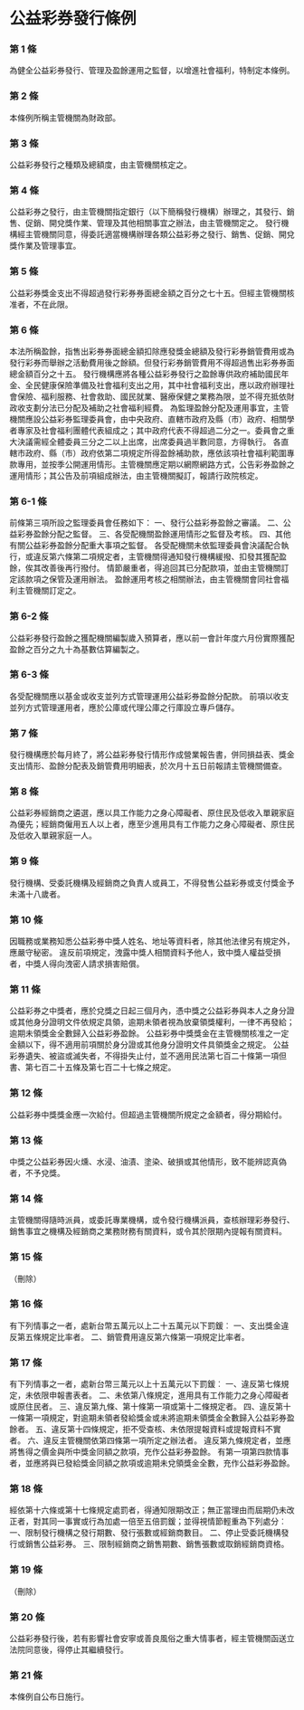 # 公益彩券發行條例

### 第 1 條

為健全公益彩券發行、管理及盈餘運用之監督，以增進社會福利，特制定本條例。

### 第 2 條

本條例所稱主管機關為財政部。

### 第 3 條

公益彩券發行之種類及總額度，由主管機關核定之。

### 第 4 條

公益彩券之發行，由主管機關指定銀行（以下簡稱發行機構）辦理之，其發行、銷售、促銷、開兌獎作業、管理及其他相關事宜之辦法，由主管機關定之。
發行機構經主管機關同意，得委託適當機構辦理各類公益彩券之發行、銷售、促銷、開兌獎作業及管理事宜。

### 第 5 條

公益彩券獎金支出不得超過發行彩券券面總金額之百分之七十五。但經主管機關核准者，不在此限。

### 第 6 條

本法所稱盈餘，指售出彩券券面總金額扣除應發獎金總額及發行彩券銷管費用或為發行彩券而舉辦之活動費用後之餘額。但發行彩券銷管費用不得超過售出彩券券面總金額百分之十五。
發行機構應將各種公益彩券發行之盈餘專供政府補助國民年金、全民健康保險準備及社會福利支出之用，其中社會福利支出，應以政府辦理社會保險、福利服務、社會救助、國民就業、醫療保健之業務為限，並不得充抵依財政收支劃分法已分配及補助之社會福利經費。
為監理盈餘分配及運用事宜，主管機關應設公益彩券監理委員會，由中央政府、直轄市政府及縣（市）政府、相關學者專家及社會福利團體代表組成之；其中政府代表不得超過二分之一。委員會之重大決議需經全體委員三分之二以上出席，出席委員過半數同意，方得執行。
各直轄市政府、縣（市）政府依第二項規定所得盈餘補助款，應依該項社會福利範圍專款專用，並按季公開運用情形。主管機關應定期以網際網路方式，公告彩券盈餘之運用情形；其公告及前項組成辦法，由主管機關擬訂，報請行政院核定。

### 第 6-1 條

前條第三項所設之監理委員會任務如下：
一、發行公益彩券盈餘之審議。
二、公益彩券盈餘分配之監督。
三、各受配機關盈餘運用情形之監督及考核。
四、其他有關公益彩券盈餘分配重大事項之監督。
各受配機關未依監理委員會決議配合執行，或違反第六條第二項規定者，主管機關得通知發行機構緩撥、扣發其獲配盈餘，俟其改善後再行撥付。
情節嚴重者，得追回其已分配款項，並由主管機關訂定該款項之保管及運用辦法。
盈餘運用考核之相關辦法，由主管機關會同社會福利主管機關訂定之。

### 第 6-2 條

公益彩券發行盈餘之獲配機關編製歲入預算者，應以前一會計年度六月份實際獲配盈餘之百分之九十為基數估算編製之。

### 第 6-3 條

各受配機關應以基金或收支並列方式管理運用公益彩券盈餘分配款。
前項以收支並列方式管理運用者，應於公庫或代理公庫之行庫設立專戶儲存。

### 第 7 條

發行機構應於每月終了，將公益彩券發行情形作成營業報告書，併同損益表、獎金支出情形、盈餘分配表及銷管費用明細表，於次月十五日前報請主管機關備查。

### 第 8 條

公益彩券經銷商之遴選，應以具工作能力之身心障礙者、原住民及低收入單親家庭為優先；經銷商僱用五人以上者，應至少進用具有工作能力之身心障礙者、原住民及低收入單親家庭一人。

### 第 9 條

發行機構、受委託機構及經銷商之負責人或員工，不得發售公益彩券或支付獎金予未滿十八歲者。

### 第 10 條

因職務或業務知悉公益彩券中獎人姓名、地址等資料者，除其他法律另有規定外，應嚴守秘密。
違反前項規定，洩露中獎人相關資料予他人，致中獎人權益受損者，中獎人得向洩密人請求損害賠償。

### 第 11 條

公益彩券之中獎者，應於兌獎之日起三個月內，憑中獎之公益彩券與本人之身分證或其他身分證明文件依規定具領，逾期未領者視為放棄領獎權利，一律不再發給；逾期未領獎金全數歸入公益彩券盈餘。
公益彩券中獎獎金在主管機關核准之一定金額以下，得不適用前項關於身分證或其他身分證明文件具領獎金之規定。
公益彩券遺失、被盜或滅失者，不得掛失止付，並不適用民法第七百二十條第一項但書、第七百二十五條及第七百二十七條之規定。

### 第 12 條

公益彩券中獎獎金應一次給付。但超過主管機關所規定之金額者，得分期給付。

### 第 13 條

中獎之公益彩券因火燻、水浸、油漬、塗染、破損或其他情形，致不能辨認真偽者，不予兌獎。

### 第 14 條

主管機關得隨時派員，或委託專業機構，或令發行機構派員，查核辦理彩券發行、銷售事宜之機構及經銷商之業務財務有關資料，或令其於限期內提報有關資料。

### 第 15 條

（刪除）

### 第 16 條

有下列情事之一者，處新台幣五萬元以上二十五萬元以下罰鍰︰
一、支出獎金違反第五條規定比率者。
二、銷管費用違反第六條第一項規定比率者。

### 第 17 條

有下列情事之一者，處新台幣三萬元以上十五萬元以下罰鍰︰
一、違反第七條規定，未依限申報書表者。
二、未依第八條規定，進用具有工作能力之身心障礙者或原住民者。
三、違反第九條、第十條第一項或第十二條規定者。
四、違反第十一條第一項規定，對逾期未領者發給獎金或未將逾期未領獎金全數歸入公益彩券盈餘者。
五、違反第十四條規定，拒不受查核、未依限提報資料或提報資料不實者。
六、違反主管機關依第四條第一項所定之辦法者。
違反第九條規定者，並應將售得之價金與所中獎金同額之款項，充作公益彩券盈餘。
有第一項第四款情事者，並應將與已發給獎金同額之款項或逾期未兌領獎金全數，充作公益彩券盈餘。

### 第 18 條

經依第十六條或第十七條規定處罰者，得通知限期改正；無正當理由而屆期仍未改正者，對其同一事實或行為加處一倍至五倍罰鍰；並得視情節輕重為下列處分︰
一、限制發行機構之發行期數、發行張數或經銷商數目。
二、停止受委託機構發行或銷售公益彩券。
三、限制經銷商之銷售期數、銷售張數或取銷經銷商資格。

### 第 19 條

（刪除）

### 第 20 條

公益彩券發行後，若有影響社會安寧或善良風俗之重大情事者，經主管機關函送立法院同意後，得停止其繼續發行。

### 第 21 條

本條例自公布日施行。
